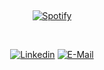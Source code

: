 &nbsp;<div align="center">
[![Spotify](https://gutche.vercel.app/)](https://open.spotify.com/user/gledrian.dev)

</div>

&nbsp;<div align="center">
[![Linkedin](https://img.shields.io/badge/linked-in-369?style=flat-square&logo=linkedin&logoColor=white&color=blue)](https://www.linkedin.com/in/gledrian-gutierrez)
[![E-Mail](https://img.shields.io/badge/email-reveal-2a8?style=flat-square&logo=gmail&logoColor=white)](https://mailhide.io/e/F2v7qcOo)

</div>
